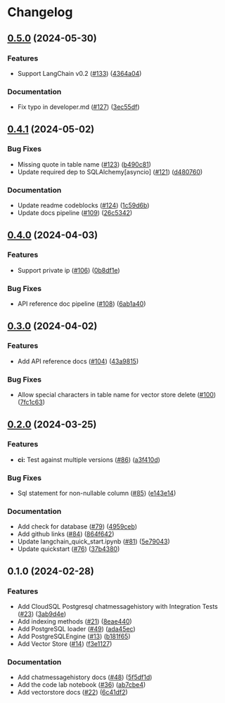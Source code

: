 # Changelog

## [0.5.0](https://github.com/googleapis/langchain-google-cloud-sql-pg-python/compare/v0.4.1...v0.5.0) (2024-05-30)


### Features

* Support LangChain v0.2 ([#133](https://github.com/googleapis/langchain-google-cloud-sql-pg-python/issues/133)) ([4364a04](https://github.com/googleapis/langchain-google-cloud-sql-pg-python/commit/4364a04bece61ab16f29cc37900dd79edc2128e2))


### Documentation

* Fix typo in developer.md ([#127](https://github.com/googleapis/langchain-google-cloud-sql-pg-python/issues/127)) ([3ec55df](https://github.com/googleapis/langchain-google-cloud-sql-pg-python/commit/3ec55df8dccef0a71692a1966de1beff7ac268f1))

## [0.4.1](https://github.com/googleapis/langchain-google-cloud-sql-pg-python/compare/v0.4.0...v0.4.1) (2024-05-02)


### Bug Fixes

* Missing quote in table name ([#123](https://github.com/googleapis/langchain-google-cloud-sql-pg-python/issues/123)) ([b490c81](https://github.com/googleapis/langchain-google-cloud-sql-pg-python/commit/b490c81ea96abca5a8acff1ca10f6ea8380a8ff1))
* Update required dep to SQLAlchemy[asyncio] ([#121](https://github.com/googleapis/langchain-google-cloud-sql-pg-python/issues/121)) ([d480760](https://github.com/googleapis/langchain-google-cloud-sql-pg-python/commit/d4807603d8573789199f2d277f59ef654e980198))


### Documentation

* Update readme codeblocks ([#124](https://github.com/googleapis/langchain-google-cloud-sql-pg-python/issues/124)) ([1c59d6b](https://github.com/googleapis/langchain-google-cloud-sql-pg-python/commit/1c59d6bf880f2a2755ef5a4f8eab8f7be0b95dc0))
* Update docs pipeline ([#109](https://github.com/googleapis/langchain-google-cloud-sql-pg-python/issues/109)) ([26c5342](https://github.com/googleapis/langchain-google-cloud-sql-pg-python/commit/26c534221dfb89a190bb1773b32493aae1ddf598))

## [0.4.0](https://github.com/googleapis/langchain-google-cloud-sql-pg-python/compare/v0.3.0...v0.4.0) (2024-04-03)


### Features

* Support private ip ([#106](https://github.com/googleapis/langchain-google-cloud-sql-pg-python/issues/106)) ([0b8df1e](https://github.com/googleapis/langchain-google-cloud-sql-pg-python/commit/0b8df1ebd803d5d648396291788f6cede538a042))


### Bug Fixes

* API reference doc pipeline ([#108](https://github.com/googleapis/langchain-google-cloud-sql-pg-python/issues/108)) ([6ab1a40](https://github.com/googleapis/langchain-google-cloud-sql-pg-python/commit/6ab1a409193ba49a85879b02f0234990f22c249f))

## [0.3.0](https://github.com/googleapis/langchain-google-cloud-sql-pg-python/compare/v0.2.0...v0.3.0) (2024-04-02)


### Features

* Add API reference docs ([#104](https://github.com/googleapis/langchain-google-cloud-sql-pg-python/issues/104)) ([43a9815](https://github.com/googleapis/langchain-google-cloud-sql-pg-python/commit/43a98157813ed40308f032ae85fb22962ca0311c))


### Bug Fixes

* Allow special characters in table name for vector store delete  ([#100](https://github.com/googleapis/langchain-google-cloud-sql-pg-python/issues/100)) ([7fc1c63](https://github.com/googleapis/langchain-google-cloud-sql-pg-python/commit/7fc1c635eee51864b70ad1fcfcec515cbf6ebea8))

## [0.2.0](https://github.com/googleapis/langchain-google-cloud-sql-pg-python/compare/v0.1.0...v0.2.0) (2024-03-25)


### Features

* **ci:** Test against multiple versions ([#86](https://github.com/googleapis/langchain-google-cloud-sql-pg-python/issues/86)) ([a3f410d](https://github.com/googleapis/langchain-google-cloud-sql-pg-python/commit/a3f410d1bfda87aa3904d153140937c8e2a415f2))


### Bug Fixes

* Sql statement for non-nullable column ([#85](https://github.com/googleapis/langchain-google-cloud-sql-pg-python/issues/85)) ([e143e14](https://github.com/googleapis/langchain-google-cloud-sql-pg-python/commit/e143e14cc8ea12399be81c49f579a6c9872119ea))


### Documentation

* Add check for database ([#79](https://github.com/googleapis/langchain-google-cloud-sql-pg-python/issues/79)) ([4959ceb](https://github.com/googleapis/langchain-google-cloud-sql-pg-python/commit/4959ceb78aae27c8b5d48168ec096b8cd01b6e82))
* Add github links ([#84](https://github.com/googleapis/langchain-google-cloud-sql-pg-python/issues/84)) ([864f642](https://github.com/googleapis/langchain-google-cloud-sql-pg-python/commit/864f642c19b3409acffaea7c6479791b12dd059c))
* Update langchain_quick_start.ipynb ([#81](https://github.com/googleapis/langchain-google-cloud-sql-pg-python/issues/81)) ([5e79043](https://github.com/googleapis/langchain-google-cloud-sql-pg-python/commit/5e790436073b8c6e37be905a6215dc9ea5602adc))
* Update quickstart ([#76](https://github.com/googleapis/langchain-google-cloud-sql-pg-python/issues/76)) ([37b4380](https://github.com/googleapis/langchain-google-cloud-sql-pg-python/commit/37b4380871f50dc30274539d0f8a65664d023d35))

## 0.1.0 (2024-02-28)


### Features

* Add CloudSQL Postgresql chatmessagehistory with Integration Tests ([#23](https://github.com/googleapis/langchain-google-cloud-sql-pg-python/issues/23)) ([3ab9d4e](https://github.com/googleapis/langchain-google-cloud-sql-pg-python/commit/3ab9d4eeeb7fd99c4693ee697fb31a2ad9343872))
* Add indexing methods ([#21](https://github.com/googleapis/langchain-google-cloud-sql-pg-python/issues/21)) ([8eae440](https://github.com/googleapis/langchain-google-cloud-sql-pg-python/commit/8eae4406e41f234ef3c6a24621926c3f5c4555cb))
* Add PostgreSQL loader ([#49](https://github.com/googleapis/langchain-google-cloud-sql-pg-python/issues/49)) ([ada45ec](https://github.com/googleapis/langchain-google-cloud-sql-pg-python/commit/ada45ec3089254966e444d11c5c22f73b881d03b))
* Add PostgreSQLEngine ([#13](https://github.com/googleapis/langchain-google-cloud-sql-pg-python/issues/13)) ([b181f65](https://github.com/googleapis/langchain-google-cloud-sql-pg-python/commit/b181f658c2e769c74aefc6a53f587ca4a75682db))
* Add Vector Store ([#14](https://github.com/googleapis/langchain-google-cloud-sql-pg-python/issues/14)) ([f3e1127](https://github.com/googleapis/langchain-google-cloud-sql-pg-python/commit/f3e11276a69bf239d852e494eede37ed86b1b361))


### Documentation

* Add chatmessagehistory docs ([#48](https://github.com/googleapis/langchain-google-cloud-sql-pg-python/issues/48)) ([5f5df1d](https://github.com/googleapis/langchain-google-cloud-sql-pg-python/commit/5f5df1d0790dd0a90110a1c765a4f445c083267a))
* Add the code lab notebook ([#36](https://github.com/googleapis/langchain-google-cloud-sql-pg-python/issues/36)) ([ab7cbe4](https://github.com/googleapis/langchain-google-cloud-sql-pg-python/commit/ab7cbe4d0554a2a80a32e7feb7b4fc5c773ee379))
* Add vectorstore docs ([#22](https://github.com/googleapis/langchain-google-cloud-sql-pg-python/issues/22)) ([6c41df2](https://github.com/googleapis/langchain-google-cloud-sql-pg-python/commit/6c41df2f51c7b185d8d1b53ad6b12e42f32de224))

